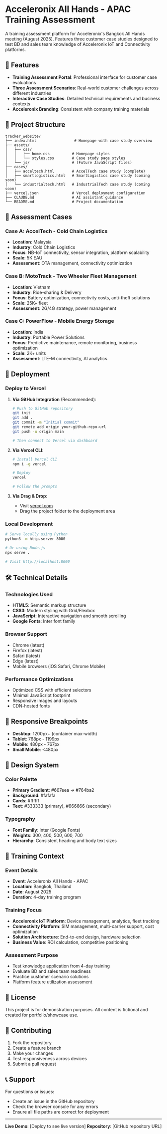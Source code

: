 # Acceleronix All Hands - APAC Training Assessment

A training assessment platform for Acceleronix's Bangkok All Hands meeting (August 2025). Features three customer case studies designed to test BD and sales team knowledge of Acceleronix IoT and Connectivity platforms.

## 🌟 Features

- **Training Assessment Portal**: Professional interface for customer case evaluations
- **Three Assessment Scenarios**: Real-world customer challenges across different industries
- **Interactive Case Studies**: Detailed technical requirements and business contexts
- **Acceleronix Branding**: Consistent with company training materials

## 📁 Project Structure

```
tracker_website/
├── index.html                 # Homepage with case study overview
├── assets/
│   ├── css/
│   │   ├── home.css          # Homepage styles
│   │   └── styles.css        # Case study page styles
│   └── js/                   # (Future JavaScript files)
├── cases/
│   ├── acceltech.html        # AccelTech case study (complete)
│   ├── smartlogistics.html   # SmartLogistics case study (coming soon)
│   └── industrialtech.html   # IndustrialTech case study (coming soon)
├── vercel.json               # Vercel deployment configuration
├── CLAUDE.md                 # AI assistant guidance
└── README.md                 # Project documentation
```

## 🎯 Assessment Cases

### Case A: AccelTech - Cold Chain Logistics
- **Location**: Malaysia
- **Industry**: Cold Chain Logistics
- **Focus**: NB-IoT connectivity, sensor integration, platform scalability
- **Scale**: 5K EAU
- **Assessment**: OTA management, connectivity optimization

### Case B: MotoTrack - Two Wheeler Fleet Management
- **Location**: Vietnam
- **Industry**: Ride-sharing & Delivery
- **Focus**: Battery optimization, connectivity costs, anti-theft solutions
- **Scale**: 25K+ fleet
- **Assessment**: 2G/4G strategy, power management

### Case C: PowerFlow - Mobile Energy Storage
- **Location**: India
- **Industry**: Portable Power Solutions
- **Focus**: Predictive maintenance, remote monitoring, business optimization
- **Scale**: 2K+ units
- **Assessment**: LTE-M connectivity, AI analytics

## 🚀 Deployment

### Deploy to Vercel

1. **Via GitHub Integration** (Recommended):
   ```bash
   # Push to GitHub repository
   git init
   git add .
   git commit -m "Initial commit"
   git remote add origin your-github-repo-url
   git push -u origin main
   
   # Then connect to Vercel via dashboard
   ```

2. **Via Vercel CLI**:
   ```bash
   # Install Vercel CLI
   npm i -g vercel
   
   # Deploy
   vercel
   
   # Follow the prompts
   ```

3. **Via Drag & Drop**:
   - Visit [vercel.com](https://vercel.com)
   - Drag the project folder to the deployment area

### Local Development

```bash
# Serve locally using Python
python3 -m http.server 8000

# Or using Node.js
npx serve .

# Visit http://localhost:8000
```

## 🛠 Technical Details

### Technologies Used
- **HTML5**: Semantic markup structure
- **CSS3**: Modern styling with Grid/Flexbox
- **JavaScript**: Interactive navigation and smooth scrolling
- **Google Fonts**: Inter font family

### Browser Support
- Chrome (latest)
- Firefox (latest)
- Safari (latest)
- Edge (latest)
- Mobile browsers (iOS Safari, Chrome Mobile)

### Performance Optimizations
- Optimized CSS with efficient selectors
- Minimal JavaScript footprint
- Responsive images and layouts
- CDN-hosted fonts

## 📱 Responsive Breakpoints

- **Desktop**: 1200px+ (container max-width)
- **Tablet**: 768px - 1199px
- **Mobile**: 480px - 767px
- **Small Mobile**: <480px

## 🎨 Design System

### Color Palette
- **Primary Gradient**: #667eea → #764ba2
- **Background**: #fafafa
- **Cards**: #ffffff
- **Text**: #333333 (primary), #666666 (secondary)

### Typography
- **Font Family**: Inter (Google Fonts)
- **Weights**: 300, 400, 500, 600, 700
- **Hierarchy**: Consistent heading and body text sizes

## 🎤 Training Context

### Event Details
- **Event**: Acceleronix All Hands - APAC
- **Location**: Bangkok, Thailand
- **Date**: August 2025
- **Duration**: 4-day training program

### Training Focus
- **Acceleronix IoT Platform**: Device management, analytics, fleet tracking
- **Connectivity Platform**: SIM management, multi-carrier support, cost optimization
- **Solution Architecture**: End-to-end design, hardware selection
- **Business Value**: ROI calculation, competitive positioning

### Assessment Purpose
- Test knowledge application from 4-day training
- Evaluate BD and sales team readiness
- Practice customer scenario solutions
- Platform feature utilization assessment

## 📄 License

This project is for demonstration purposes. All content is fictional and created for portfolio/showcase use.

## 🤝 Contributing

1. Fork the repository
2. Create a feature branch
3. Make your changes
4. Test responsiveness across devices
5. Submit a pull request

## 📞 Support

For questions or issues:
- Create an issue in the GitHub repository
- Check the browser console for any errors
- Ensure all file paths are correct for deployment

---

**Live Demo**: [Deploy to see live version]
**Repository**: [GitHub repository URL]